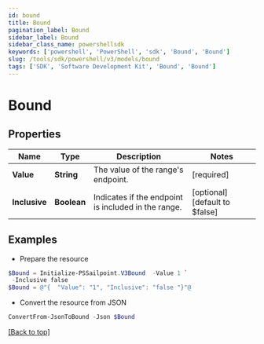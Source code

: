 ```yaml
---
id: bound
title: Bound
pagination_label: Bound
sidebar_label: Bound
sidebar_class_name: powershellsdk
keywords: ['powershell', 'PowerShell', 'sdk', 'Bound', 'Bound'] 
slug: /tools/sdk/powershell/v3/models/bound
tags: ['SDK', 'Software Development Kit', 'Bound', 'Bound']
---
```



# Bound

## Properties

Name | Type | Description | Notes
------------ | ------------- | ------------- | -------------
**Value** | **String** | The value of the range's endpoint. | [required]
**Inclusive** | **Boolean** | Indicates if the endpoint is included in the range. | [optional] [default to $false]

## Examples

- Prepare the resource
```powershell
$Bound = Initialize-PSSailpoint.V3Bound  -Value 1 `
 -Inclusive false
$Bound = @"{  "Value": "1", "Inclusive": "false "}"@
```

- Convert the resource from JSON
```powershell
ConvertFrom-JsonToBound -Json $Bound
```


[[Back to top]](#) 

